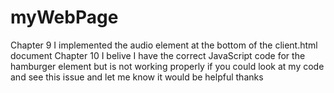 # myWebPage
Chapter 9 I implemented the audio element at the bottom of the client.html document 
Chapter 10 I belive I have the correct JavaScript code for the hamburger element but 
is not working properly if you could look at my code and see this issue and let me know 
it would be helpful thanks
